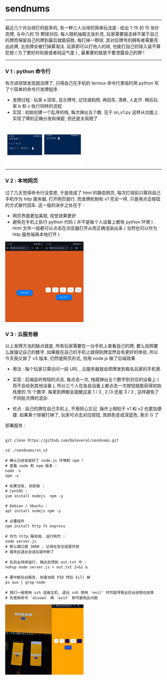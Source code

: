 # sendnums

___

最近几个月台球打的挺多的, 有一种三人台球的简单玩法是 :  给出 1-15 的 15 张扑克牌, 与中八的 15 颗球对应. 每人随机抽取五张扑克, 玩家需要狙击掉不属于自己的牌而保留自己的牌到最后就能获胜, 每打掉一颗球, 其对应牌号的拥有者需要亮出此牌, 五张牌全被打掉算淘汰. 玩家即可以打他人的球, 也能打自己的球入袋不算犯规 ( 为了更好的衔接或者纯运气差 ) , 最重要的就是不要泄露自己的牌 !

---

### V 1 : python 命令行

有次进球馆发现就没牌了, 只得自己在手机的 termux 命令行里临时用 python 写了个简单的命令行发牌程序. 
- 发牌过程 : 玩家 a 回车, 显示牌号, 记住或拍照, 再回车, 清屏, 人走开. 稍后玩家 b 和 c 执行同样的流程. 
- 实现 : 初始创建一个乱序的栈, 每次弹出五个数. 见于 sn_v1.py 这样从功能上实现了牌的正确分发和保密, 但还是太简陋了

<img src="./imgs/v1.png" width="50%">



---

### V 2 : 本地网页

过了几天觉得命令行没意思, 于是改成了 html 的静态网页, 每次打球前只需将自己手机作为 http 服务器, 打开网页就行. 而发牌机制和 v1 完全一样, 只是用点击按钮的方式替代回车. 这一版的进步之处在于 :
- 网页界面更加美观, 视觉效果更好
- 避免在手机上执行 python 代码 ( 并不是每个人设备上都有 python 环境 ) . html 文件一般都可以点击在浏览器打开从而正确渲染出来 ( 当然也可以作为 http 服务端再本地打开 )

<img src="./imgs/v2.png" width="50%">



### V 3 : 云服务器

以上发牌方法的缺点就是, 所有玩家需要在一台手机上查看自己的牌, 要么拍照要么就强记自己的数字, 如果能在自己的手机上就得到牌显然会有更好的体验. 所以今天我又做了 v3 版本, 仍然是网页形式, 但用 node.js 做了后端效果.
- 用法 : 每个玩家只需访问一段 URL , 云服务器就会把牌发到每名玩家的手机里. 
- 实现 : 后端监听按钮的点击, 每点击一次, 栈就弹出五个数字到对应的设备上 ( 而不会给到其他设备 ), 所以三个人在各自设备上都点击一次按钮就能获得初始栈里的 15 个数字. 每拿到牌都会提醒这是 1 / 3 , 2 /3 还是 3 / 3 , 这样避免了不同批次牌的混杂.

- 优点 : 自己的牌在自己手机上, 不用担心忘记. 操作上相较于 v1 和 v2 也更加便捷. 如果某个球被打掉了, 玩家可点击对应按钮, 其颜色变成深蓝色, 表示 G 了 

部署服务 :

``` shell

git clone https://github.com/Daleveral/sendnums.git

cd ./sendnums/sn_v3

# 确认已经安装好了 node.js 环境和 npm !
# 查看 node 和 npm 版本 :
node -v
npm -v

# 如果没有, 则安装 :
# CentOS :
yum install nodejs  npm -y

# Debian / Ubuntu :
apt install nodejs npm -y

# 必要组件
npm install http fs express

# 作为 http 服务端, 运行网页 : 
node server.js  
# 默认端口是 3000 , 记得在安全组里开放
# 服务在退出会话后就中断了

# 在后台持续运行, 输出反馈到 out.txt 中 :
nohup node server.js > out.txt 2>&1 &

# 要中断后台服务, 则查询其 PID 然后 kill 掉
ps aux | grep node

# 我们一般使用 ssh 连接主机, 退出 ssh 使用 `exit` 时可能导致此后台进程也结束
# 先使用命令 `disown` 再 `exit` 即可避免此问题

```

<img src="./imgs/v3.png" width="50%">
